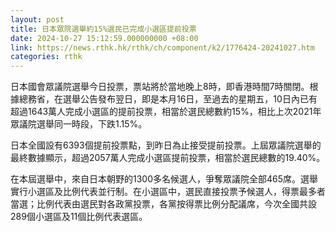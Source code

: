 ```yaml
---
layout: post
title: 日本眾院選舉約15%選民已完成小選區提前投票
date: 2024-10-27 15:12:59.000000000 +08:00
link: https://news.rthk.hk/rthk/ch/component/k2/1776424-20241027.htm
categories: rthk
---
```


日本國會眾議院選舉今日投票，票站將於當地晚上8時，即香港時間7時關閉。根據總務省，在選舉公告發布翌日，即是本月16日，至過去的星期五，10日內已有超過1643萬人完成小選區的提前投票，相當於選民總數約15%，相比上次2021年眾議院選舉同一時段，下跌1.15%。

日本全國設有6393個提前投票點，到昨日為止接受提前投票。上屆眾議院選舉的最終數據顯示，超過2057萬人完成小選區提前投票，相當於選民總數的19.40%。

在本屆選舉中，來自日本朝野的1300多名候選人，爭奪眾議院全部465席。選舉實行小選區及比例代表並行制。在小選區中，選民直接投票予候選人，得票最多者當選；比例代表由選民對各政黨投票，各黨按得票比例分配議席，今次全國共設289個小選區及11個比例代表選區。
